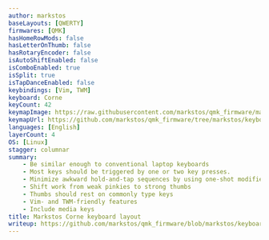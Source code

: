 ```yaml
---
author: markstos
baseLayouts: [QWERTY]
firmwares: [QMK]
hasHomeRowMods: false
hasLetterOnThumb: false
hasRotaryEncoder: false
isAutoShiftEnabled: false
isComboEnabled: true
isSplit: true
isTapDanceEnabled: false
keybindings: [Vim, TWM]
keyboard: Corne
keyCount: 42
keymapImage: https://raw.githubusercontent.com/markstos/qmk_firmware/markstos/keyboards/crkbd/keymaps/markstos/markstos-layout-full.png
keymapUrl: https://github.com/markstos/qmk_firmware/tree/markstos/keyboards/crkbd/keymaps/markstos
languages: [English]
layerCount: 4
OS: [Linux]
stagger: columnar
summary:
    - Be similar enough to conventional laptop keyboards
    - Most keys should be triggered by one or two key presses.
    - Minimize awkward hold-and-tap sequences by using one-shot modifiers.
    - Shift work from weak pinkies to strong thumbs
    - Thumbs should rest on commonly type keys
    - Vim- and TWM-friendly features
    - Include media keys
title: Markstos Corne keyboard layout
writeup: https://github.com/markstos/qmk_firmware/blob/markstos/keyboards/crkbd/keymaps/markstos/README.md
---
```

